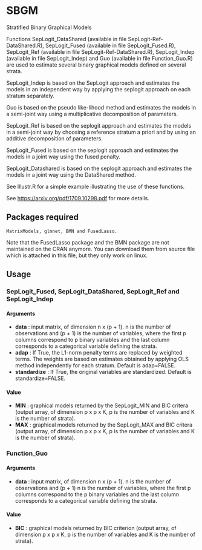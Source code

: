 # SBGM
Stratified Binary Graphical Models

Functions SepLogit_DataShared (available in file SepLogit-Ref-DataShared.R), SepLogit_Fused (available in file SepLogit_Fused.R),  SepLogit_Ref (available in file SepLogit-Ref-DataShared.R), SepLogit_Indep (available in file SepLogit_Indep) and Guo (available in file Function_Guo.R) are used to estimate several binary graphical models defined on several strata.

SepLogit_Indep is based on the SepLogit approach and estimates the models in an independent way by applying the seplogit approach on each stratum separately.

Guo is based on the pseudo like-lihood method and estimates the models in a semi-joint way using a multiplicative decomposition of parameters.

SepLogit_Ref is based on the seplogit approach and estimates the models in a semi-joint way by choosing a reference stratum a priori and by using an additive decomposition of parameters.

SepLogit_Fused is based on the seplogit approach and estimates the models in a joint way using the fused penalty.

SepLogit_Datashared is based on the seplogit approach and estimates the models in a joint way using the DataShared method.

See Illustr.R for a simple example illustrating the use of these functions.

See https://arxiv.org/pdf/1709.10298.pdf for more details.
## Packages required 


```
MatrixModels, glmnet, BMN and FusedLasso.
```
Note that the FusedLasso package and the BMN package are not maintained on the CRAN anymore. You can download them from source file which is attached in this file, but they only work on linux.



## Usage
### SepLogit_Fused, SepLogit_DataShared, SepLogit_Ref and SepLogit_Indep
#### Arguments
* **data**        : input matrix, of dimension n x (p + 1). n is the number of observations and (p + 1) is the number of variables, where                     the first p columns correspond to p binary variables and the last column corresponds to a categorical variable                           defining the strata.
* **adap**        : If True, the L1-norm penalty terms are replaced by weighted terms. The weights are based on estimates obtained by                         applying OLS method independently for each stratum. Default is adap=FALSE.
* **standardize** : If True, the original variables are standardized. Default is standardize=FALSE.

#### Value
* **MIN**         : graphical models returned by the SepLogit_MIN and BIC critera (output array, of dimension p x p x K, p is the number of variables and K is the number of strata).  
* **MAX**         : graphical models returned by the SepLogit_MAX and BIC critera (output array, of dimension p x p x K, p is the number of variables and K is the number of strata).

### Function_Guo
#### Arguments
* **data**        : input matrix, of dimension n x (p + 1). n is the number of observations and (p + 1) n is the number of variables,                         where the first p columns correspond to the p binary variables and the last column corresponds to a categorical                           variable defining the strata.

#### Value
* **BIC**         : graphical models returned by BIC criterion (output array, of dimension p x p x K, p is the number of variables and K is the number of strata).

